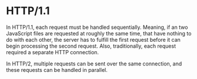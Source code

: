 # HTTP/1.1

In HTTP/1.1, each request must be handled sequentially. Meaning, if an two JavaScript files are requested at roughly the same time, that have nothing to do with each other, the server has to fulfill the first request before it can begin processing the second request. Also, traditionally, each request required a separate HTTP connection. 

In HTTP/2, multiple requests can be sent over the same connection, and these requests can be handled in parallel. 